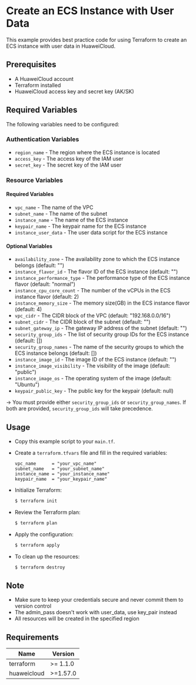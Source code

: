 # Create an ECS Instance with User Data

This example provides best practice code for using Terraform to create an ECS instance with user data in HuaweiCloud.

## Prerequisites

* A HuaweiCloud account
* Terraform installed
* HuaweiCloud access key and secret key (AK/SK)

## Required Variables

The following variables need to be configured:

### Authentication Variables

* `region_name` - The region where the ECS instance is located
* `access_key`  - The access key of the IAM user
* `secret_key`  - The secret key of the IAM user

### Resource Variables

#### Required Variables

* `vpc_name` - The name of the VPC
* `subnet_name` - The name of the subnet
* `instance_name` - The name of the ECS instance
* `keypair_name` - The keypair name for the ECS instance
* `instance_user_data` - The user data script for the ECS instance

#### Optional Variables

* `availability_zone` - The availability zone to which the ECS instance belongs (default: "")
* `instance_flavor_id` - The flavor ID of the ECS instance (default: "")
* `instance_performance_type` - The performance type of the ECS instance flavor (default: "normal")
* `instance_cpu_core_count` - The number of the vCPUs in the ECS instance flavor (default: 2)
* `instance_memory_size` - The memory size(GB) in the ECS instance flavor (default: 4)
* `vpc_cidr` - The CIDR block of the VPC (default: "192.168.0.0/16")
* `subnet_cidr` - The CIDR block of the subnet (default: "")
* `subnet_gateway_ip` - The gateway IP address of the subnet (default: "")
* `security_group_ids` - The list of security group IDs for the ECS instance (default: [])
* `security_group_names` - The name of the security groups to which the ECS instance belongs (default: [])
* `instance_image_id` - The image ID of the ECS instance (default: "")
* `instance_image_visibility` - The visibility of the image (default: "public")
* `instance_image_os` - The operating system of the image (default: "Ubuntu")
* `keypair_public_key` - The public key for the keypair (default: null)

-> You must provide either `security_group_ids` or `security_group_names`. If both are provided, `security_group_ids` will
   take precedence.

## Usage

* Copy this example script to your `main.tf`.

* Create a `terraform.tfvars` file and fill in the required variables:

  ```hcl
  vpc_name      = "your_vpc_name"
  subnet_name   = "your_subnet_name"
  instance_name = "your_instance_name"
  keypair_name  = "your_keypair_name"
  ```

* Initialize Terraform:

  ```bash
  $ terraform init
  ```

* Review the Terraform plan:

  ```bash
  $ terraform plan
  ```

* Apply the configuration:

  ```bash
  $ terraform apply
  ```

* To clean up the resources:

  ```bash
  $ terraform destroy
  ```

## Note

* Make sure to keep your credentials secure and never commit them to version control
* The admin_pass doesn't work with user_data, use key_pair instead
* All resources will be created in the specified region

## Requirements

| Name | Version |
| ---- | ---- |
| terraform | >= 1.1.0 |
| huaweicloud | >=1.57.0 |
